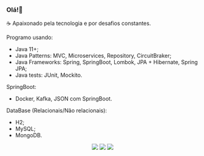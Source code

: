 ### Olá!👋

☕ Apaixonado pela tecnologia e por desafios constantes.

Programo usando:

- Java 11+;
- Java Patterns: MVC, Microservices, Repository, CircuitBraker;
- Java Frameworks: Spring, SpringBoot, Lombok, JPA + Hibernate, Spring JPA;
- Java tests: JUnit, Mockito.
 
SpringBoot: 
- Docker, Kafka, JSON com SpringBoot.
 
DataBase (Relacionais/Não relacionais): 
- H2;
- MySQL;
-  MongoDB.
  <div align="center"> 
    <a href="https://www.linkedin.com/in/gamagabriel" target="_blank"><img src="https://img.shields.io/badge/-LinkedIn-%230077B5?style=for-the-badge&logo=linkedin&logoColor=white" target="_blank"></a>
    <a href = "mailto:gbr.gama99@gmail.com"><img src="https://img.shields.io/badge/-Gmail-%23333?style=for-the-badge&logo=gmail&logoColor=white" target="_blank"></a>
    <a href="https://instagram.com/gamagbr" target="_blank"><img src="https://img.shields.io/badge/-Instagram-%23E4405F?style=for-the-badge&logo=instagram&logoColor=white" target="_blank"></a>
